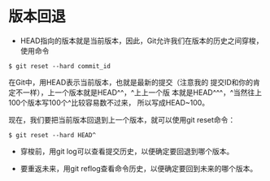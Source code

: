 # 版本回退

+    HEAD指向的版本就是当前版本，因此，Git允许我们在版本的历史之间穿梭，使用命令
    
    

```
$ git reset --hard commit_id
```
 在Git中，用HEAD表示当前版本，也就是最新的提交（注意我的
提交ID和你的肯定不一样），上一个版本就是HEAD^^，^上上一个版
本就是HEAD^^^，^当然往上100个版本写100个^比较容易数不过来，
所以写成HEAD~100。

现在，我们要把当前版本回退到上一个版本，就可以使用git reset命令：

    $ git reset --hard HEAD^
+   穿梭前，用git log可以查看提交历史，以便确定要回退到哪个版本。

+ 要重返未来，用git reflog查看命令历史，以便确定要回到未来的哪个版本。

